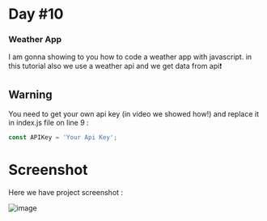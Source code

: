 # Day #10

### Weather App
I am gonna showing to you how to code a weather app with javascript. in this tutorial also we use a weather api and we get data from api❗️

## Warning
You need to get your own api key (in video we showed how!) and replace it in index.js file on line 9 :

```javascript
const APIKey = 'Your Api Key';
```


# Screenshot
Here we have project screenshot :

![image](https://github.com/SelcukOzbilgi/100-days-of-javascript/assets/139876996/c32c0dc7-3bc4-4364-a46e-e5bb795d0c78)
